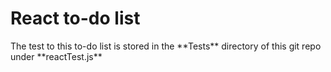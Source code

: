 <h1>React to-do list</h1>

<p>The test to this to-do list is stored in the **Tests** directory of this git repo under **reactTest.js**</p>
